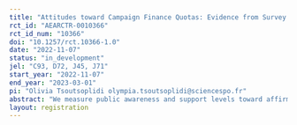 ```yaml
---
title: "Attitudes toward Campaign Finance Quotas: Evidence from Survey Experiment in Brazil"
rct_id: "AEARCTR-0010366"
rct_id_num: "10366"
doi: "10.1257/rct.10366-1.0"
date: "2022-11-07"
status: "in_development"
jel: "C93, D72, J45, J71"
start_year: "2022-11-07"
end_year: "2023-03-01"
pi: "Olivia Tsoutsoplidi olympia.tsoutsoplidi@sciencespo.fr"
abstract: "We measure public awareness and support levels toward affirmative action for women in elected office across the Brazilian population. We evaluate the effect of providing citizens with information about recent reforms in the campaign finance system tying the public funding of elections to gender allocation rules (henceforth, “campaign finance quotas”). We compare support for campaign finance quotas against underlying preferences for female representation and disentangle it from attitudes towards public funding. We correlate both with political preferences and voting behavior in the past 2022 general elections. We conduct a survey experiment of 2,000 individuals with physical interviews across 120 towns in Brazil and give them information about the new Electoral Fund, on its size and allocation rules across parties based on the gender of their candidates. We aim first to assess the level of public awareness on these reforms, and then to evaluate their informational effect on citizens’ preferences for this affirmative action policy. The treatment will consist of exposing a randomized set of the respondents each to information about one of three reforms (three different treatments), while the rest are not exposed and used as a control group. We contribute to the literature on gender quotas by documenting empirically whether there is a principle-policy paradox and a backlash effect that would diminish their effectiveness in Brazil."
layout: registration
---
```


